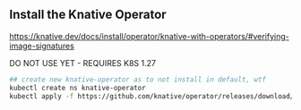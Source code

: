 ## Install the Knative Operator

https://knative.dev/docs/install/operator/knative-with-operators/#verifying-image-signatures

DO NOT USE YET - REQUIRES K8S 1.27


```bash
## create new knative-operator as to not install in default, wtf
kubectl create ns knative-operator
kubectl apply -f https://github.com/knative/operator/releases/download/knative-v1.13.1/operator.yaml
```